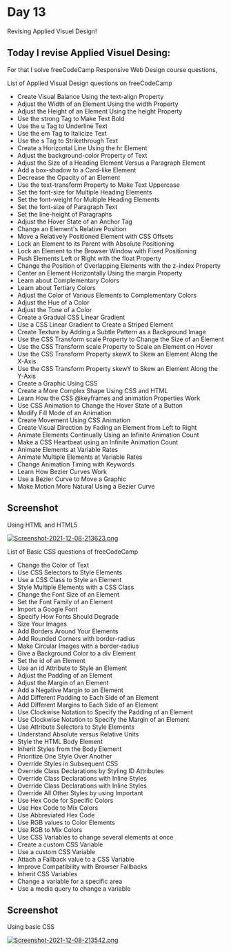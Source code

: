 # Day 13

Revising Applied Visuel Design!

## Today I revise Applied Visuel Desing:

For that I solve freeCodeCamp Responsive Web Design course questions,

List of Applied Visual Design questions on freeCodeCamp

 - Create Visual Balance Using the text-align Property
 - Adjust the Width of an Element Using the width Property
 - Adjust the Height of an Element Using the height Property
 - Use the strong Tag to Make Text Bold
 - Use the u Tag to Underline Text
 - Use the em Tag to Italicize Text
 - Use the s Tag to Strikethrough Text
 - Create a Horizontal Line Using the hr Element
 - Adjust the background-color Property of Text
 - Adjust the Size of a Heading Element Versus a Paragraph Element
 - Add a box-shadow to a Card-like Element
 - Decrease the Opacity of an Element
 - Use the text-transform Property to Make Text Uppercase
 - Set the font-size for Multiple Heading Elements
 - Set the font-weight for Multiple Heading Elements
 - Set the font-size of Paragraph Text
 - Set the line-height of Paragraphs
 - Adjust the Hover State of an Anchor Tag
 - Change an Element's Relative Position
 - Move a Relatively Positioned Element with CSS Offsets
 - Lock an Element to its Parent with Absolute Positioning
 - Lock an Element to the Browser Window with Fixed Positioning
 - Push Elements Left or Right with the float Property
 - Change the Position of Overlapping Elements with the z-index Property
 - Center an Element Horizontally Using the margin Property
 - Learn about Complementary Colors
 - Learn about Tertiary Colors
 - Adjust the Color of Various Elements to Complementary Colors
 - Adjust the Hue of a Color
 - Adjust the Tone of a Color
 - Create a Gradual CSS Linear Gradient
 - Use a CSS Linear Gradient to Create a Striped Element
 - Create Texture by Adding a Subtle Pattern as a Background Image
 - Use the CSS Transform scale Property to Change the Size of an Element
 - Use the CSS Transform scale Property to Scale an Element on Hover
 - Use the CSS Transform Property skewX to Skew an Element Along the X-Axis
 - Use the CSS Transform Property skewY to Skew an Element Along the Y-Axis
 - Create a Graphic Using CSS
 - Create a More Complex Shape Using CSS and HTML
 - Learn How the CSS @keyframes and animation Properties Work
 - Use CSS Animation to Change the Hover State of a Button
 - Modify Fill Mode of an Animation
 - Create Movement Using CSS Animation
 - Create Visual Direction by Fading an Element from Left to Right
 - Animate Elements Continually Using an Infinite Animation Count
 - Make a CSS Heartbeat using an Infinite Animation Count
 - Animate Elements at Variable Rates
 - Animate Multiple Elements at Variable Rates
 - Change Animation Timing with Keywords
 - Learn How Bezier Curves Work
 - Use a Bezier Curve to Move a Graphic
 - Make Motion More Natural Using a Bezier Curve



## Screenshot

Using HTML and HTML5

[![Screenshot-2021-12-08-213623.png](https://i.postimg.cc/02W9zhSD/Screenshot-2021-12-08-213623.png)](https://postimg.cc/crnpj9XL)


List of Basic CSS questions of freeCodeCamp

 - Change the Color of Text
 - Use CSS Selectors to Style Elements
 - Use a CSS Class to Style an Element
 - Style Multiple Elements with a CSS Class
 - Change the Font Size of an Element
 - Set the Font Family of an Element
 - Import a Google Font
 - Specify How Fonts Should Degrade
 - Size Your Images
 - Add Borders Around Your Elements
 - Add Rounded Corners with border-radius
 - Make Circular Images with a border-radius
 - Give a Background Color to a div Element
 - Set the id of an Element
 - Use an id Attribute to Style an Element
 - Adjust the Padding of an Element
 - Adjust the Margin of an Element
 - Add a Negative Margin to an Element
 - Add Different Padding to Each Side of an Element
 - Add Different Margins to Each Side of an Element
 - Use Clockwise Notation to Specify the Padding of an Element
 - Use Clockwise Notation to Specify the Margin of an Element
 - Use Attribute Selectors to Style Elements
 - Understand Absolute versus Relative Units
 - Style the HTML Body Element
 - Inherit Styles from the Body Element
 - Prioritize One Style Over Another
 - Override Styles in Subsequent CSS
 - Override Class Declarations by Styling ID Attributes
 - Override Class Declarations with Inline Styles
 - Override Class Declarations with Inline Styles
 - Override All Other Styles by using Important
 - Use Hex Code for Specific Colors
 - Use Hex Code to Mix Colors
 - Use Abbreviated Hex Code
 - Use RGB values to Color Elements
 - Use RGB to Mix Colors
 - Use CSS Variables to change several elements at once
 - Create a custom CSS Variable
 - Use a custom CSS Variable
 - Attach a Fallback value to a CSS Variable
 - Improve Compatibility with Browser Fallbacks
 - Inherit CSS Variables
 - Change a variable for a specific area
 - Use a media query to change a variable


## Screenshot

Using basic CSS

[![Screenshot-2021-12-08-213542.png](https://i.postimg.cc/9fNxTtpx/Screenshot-2021-12-08-213542.png)](https://postimg.cc/R3KQxt2f)